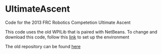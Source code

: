 # UltimateAscent
Code for the 2013 FRC Robotics Competetion Ultimate Ascent

This code uses the old WPILib that is paired with NetBeans.
To change and download this code, follow this [link](https://wpilib.screenstepslive.com/s/3120/m/7885/l/79405-installing-the-java-development-tools) to set up the environment

The old repository can be found [here](https://code.google.com/p/first-team1100/source/browse/#svn%2FRobot2013)
